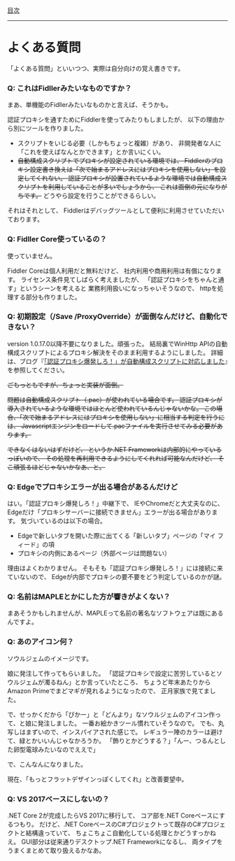 [目次](Index.md)

---

# よくある質問

「よくある質問」といいつつ、実際は自分向けの覚え書きです。


### Q: これはFidllerみたいなものですか？

まあ、単機能のFidllerみたいなものかと言えば、そうかも。

認証プロキシを通すためにFiddlerを使ってみたりもしましたが、
以下の理由から別にツールを作りました。

* スクリプトをいじる必要（しかもちょっと複雑）があり、
非開発者な人に「これを使えばなんとかできます」とか言いにくい。
* ~~自動構成スクリプトでプロキシが設定されている環境では、
Fiddlerのプロキシ設定書き換えは「次で始まるアドレスにはプロキシを使用しない」を設定してくれない。
認証プロキシが設置されているような環境では自動構成スクリプトを利用していることが多いでしょうから、
これは面倒の元になりがちです。~~ どうやら設定を行うことができるらしい。

それはそれとして、
Fiddlerはデバッグツールとして便利に利用させていただいております。


### Q: Fidller Core使っているの？

使っていません。

Fiddler Coreは個人利用だと無料だけど、
社内利用や商用利用は有償になります。
ライセンス条件見てしばらく考えましたが、
「認証プロキシをちゃんと通す」というシーンを考えると
業務利用扱いになっちゃいそうなので、
httpを処理する部分も作りました。


### Q: 初期設定（/Save /ProxyOverride）が面倒なんだけど、自動化できない？

version 1.0.17.0以降不要になりました。頑張った。
結局裏でWinHttp APIの自動構成スクリプトによるプロキシ解決をそのまま利用するようにしました。
詳細は、ブログ『[「認証プロキシ爆発しろ！」が自動構成スクリプトに対応しました](http://ipponshimeji.cocolog-nifty.com/blog/2017/08/post-86b8.html)』を参照してください。

~~ごもっともですが、ちょっと実装が面倒。~~

~~問題は自動構成スクリプト（.pac）が使われている場合です。
認証プロキシが導入されているような環境ではほとんど使われているんじゃないかな。
この場合、「次で始まるアドレスにはプロキシを使用しない」に相当する判定を行うには、
Javascriptエンジンをロードして.pacファイルを実行させてみる必要があります。~~

~~できなくはないはずだけど、
というか.NET Frameworkは内部的にやっているっぽいので、
その処理を再利用できるようにしてくれれば可能なんだけど、
そこ頑張るほどじゃないかなあ、と。~~


### Q: Edgeでプロキシエラーが出る場合があるんだけど

はい。「認証プロキシ爆発しろ！」中継下で、
IEやChromeだと大丈夫なのに、
Edgeだけ「プロキシサーバーに接続できません」エラーが出る場合があります。
気づいているのは以下の場合。

* Edgeで新しいタブを開いた際に出てくる「新しいタブ」ページの「マイ フィード」の項
* プロキシの内側にあるページ（外部ページは問題ない）

理由はよくわかりません。
そもそも「認証プロキシ爆発しろ！」には接続に来ていないので、
Edgeが内部でプロキシの要不要をどう判定しているのかが謎。


### Q: 名前はMAPLEとかにした方が響きがよくない？

まあそうかもしれませんが、MAPLEって名前の著名なソフトウェアは既にあるんですよ。


### Q: あのアイコン何？

ソウルジェムのイメージです。

娘に発注して作ってもらいました。
「認証プロキシで設定に苦労しているとソウルジェムが濁るねん」とか言っていたところ、
ちょうど年末あたりからAmazon Primeでまどマギが見れるようになったので、
正月家族で見てました。

で、せっかくだから「ぴかー」と「どんより」なソウルジェムのアイコン作って、と娘に発注しました。
一番お絵かきツール慣れていそうなので。
でも、丸写しはまずいので、インスパイアされた感じで。
レギュラー陣のカラーは避けて、緑とかいいんじゃなかろうか。
「飾りとかどうする？」「んー、つるんとした卵型電球みたいなのでええで」

で、こんなんになりました。

現在、「もっとフラットデザインっぽくしてくれ」と改善要望中。


### Q: VS 2017ベースにしないの？

.NET Core 2が完成したらVS 2017に移行して、
コア部を.NET Coreベースにするつもり。
だけど、.NET CoreベースのC#プロジェクトって既存のC#プロジェクトと結構違っていて、
ちょこちょこ自動化している処理とかどうすっかねえ。
GUI部分は従来通りデスクトップ.NET Frameworkになるし、
両タイプをうまくまとめて取り扱えるかなあ。 
